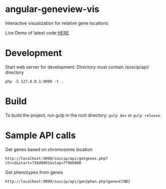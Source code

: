 
# angular-geneview-vis 

Interactive visualization for relative gene locations

Live Demo of latest code [HERE](http://104.236.236.182/angular-geneview-vis/)
# Development

Start web server for development:
Directory must contain /soscip/api/ directory

```
php -S 127.0.0.1:9090 -t .
```

# Build

To build the project, run gulp in the root directory: `gulp dev` or `gulp release`. 

# Sample API calls

Get genes based on chromosome location

`http://localhost:9090/soscip/api/getgenes.php?chr=5&start=73640001&stop=77960000`

Get phenotypes from genes

`http://localhost:9090/soscip/api/gen2phen.php?gene=CCNB1`
